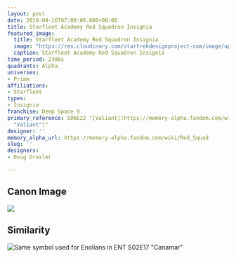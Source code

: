 ```yaml
---
layout: post
date: 2019-04-16T07:00:00.000+00:00
title: Starfleet Academy Red Squadron Insignia
featured_image:
  title: Starfleet Academy Red Squadron Insignia
  image: "https://res.cloudinary.com/startrekdesignproject-com/image/upload/v1555450977/RedSquadInsignia.png"
  caption: Starfleet Academy Red Squadron Insignia
time_period: 2300s
quadrants: Alpha
universes:
- Prime
affiliations:
- Starfleet
types:
- Insignia
franchise: Deep Space 9
primary_reference: S06E22 "[Valiant](https://memory-alpha.fandom.com/wiki/Valiant
  "Valiant")"
designer: ''
memory_alpha_url: https://memory-alpha.fandom.com/wiki/Red_Squad
slug: ''
designers:
- Doug Drexler

---
```

## Canon Image

![](https://res.cloudinary.com/startrekdesignproject-com/image/upload/v1555450977/RedSquadInsignia1.jpg)

## Similarity

![Same symbol used for Enolians in ENT S02E17 "Canamar"](https://res.cloudinary.com/startrekdesignproject-com/image/upload/v1555450977/RedSquadInsigniaSim.jpg 'Same symbol used for Enolians in ENT S02E17 "Canamar"')
